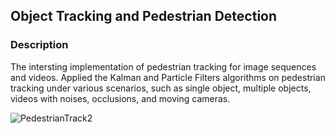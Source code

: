 ## Object Tracking and Pedestrian Detection

### Description

The intersting implementation of pedestrian tracking for image sequences and videos. Applied the Kalman and Particle Filters algorithms on pedestrian tracking under various scenarios, such as single object, multiple objects, videos with noises, occlusions, and moving cameras.

![PedestrianTrack2](https://www.dropbox.com/s/2x1u8qkwoo3vlgp/PedestrianTrack2.gif?dl=0)

